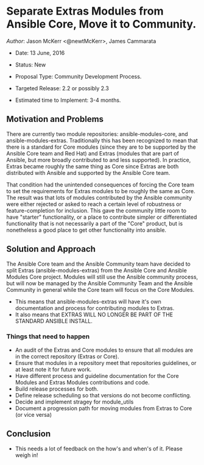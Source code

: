 # Separate Extras Modules from Ansible Core, Move it to Community.

*Author*: Jason McKerr <@newtMcKerr>, James Cammarata

- Date: 13 June, 2016

- Status: New

- Proposal Type: Community Development Process.

- Targeted Release: 2.2 or possibly 2.3

- Estimated time to Implement: 3-4 months.

## Motivation and Problems
There are currently two module repositories: ansible-modules-core, and ansible-modules-extras.  Traditionally this has been recognized to mean that there is a standard for Core modules (since they are to be supported by the Ansible Core team and Red Hat) and Extras (modules that are part of Ansible, but more broadly contributed to and less supported).  In practice, Extras became roughly the same thing as Core since Extras are both distributed with Ansible and supported by the Ansible Core team.  

That condition had the unintended consequences of forcing the Core team to set the requirements for Extras modules to be roughly the same as Core.  The result was that lots of modules contributed by the Ansible community were either rejected or asked to reach a certain level of robustness or feature-completion for inclusion.  This gave the community little room to have "starter" functionality, or a place to contribute simpler or differentiated functionality that is not necessarily a part of the "Core" product, but is nonetheless a good place to get other functionality into ansible.

## Solution and Approach
The Ansible Core team and the Ansible Community team have decided to split Extras (ansible-modules-extras) from the Ansible Core and Ansible Modules Core project. Modules will still use the Ansible community process, but will now be managed by the Ansible Community Team and the Ansible Community in general while the Core team will focus on the Core Modules.

  - This means that ansible-modules-extras will have it's own documentation and process for contributing modules to Extras. 
  - It also means that EXTRAS WILL NO LONGER BE PART OF THE STANDARD ANSIBLE INSTALL.

### Things that need to happen
  - An audit of the Extras and Core modules to ensure that all modules are in the correct repository (Extras or Core).
  - Ensure that modules in a repository meet that repositories guidelines, or at least note it for future work.
  - Have different process and guideline documentation for the Core Modules and Extras Modules contributions and code.
  - Build release processes for both.
  - Define release scheduling so that versions do not become conflicting.
  - Decide and implement stragey for module_utils
  - Document a progression path for moving modules from Extras to Core (or vice versa)

## Conclusion
  - This needs a lot of feedback on the how's and when's of it.  Please weigh in!
